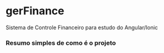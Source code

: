 # gerFinance
Sistema de Controle Financeiro para estudo do Angular/Ionic


### Resumo simples de como é o projeto
